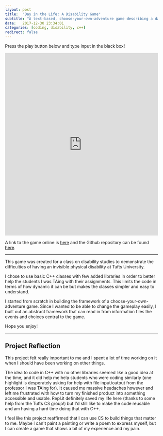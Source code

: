 ```yaml
---
layout: post
title:  "Day in the Life: A Disability Game"
subtitle: "A text-based, choose-your-own-adventure game describing a day in in the life of someone with a physical disability. "
date:   2017-12-30 23:34:01
categories: [coding, disability, c++]
redirect: false
---
```

Press the play button below and type input in the black box!

<iframe height="600px" width="100%" src="https://repl.it/@samslate/dayinthelife?lite=true" scrolling="no" frameborder="no" allowtransparency="true" allowfullscreen="true" sandbox="allow-forms allow-pointer-lock allow-popups allow-same-origin allow-scripts allow-modals"></iframe>

A link to the game online is [here][play-online] and the Github repository can be found [here][github-repo].

---

This game was created for a class on disability studies to demonstrate the difficulties of having an invisible physical disability at Tufts University.

I chose to use basic C++ classes with few added libraries in order to better help the students I was TAing with their assignments. This limits the code in terms of how dynamic it can be but makes the classes simpler and easy to understand.

I started from scratch in building the framework of a choose-your-own-adventure game. Since I wanted to be able to change the gameplay easily, I built out an abstract framework that can read in from information files the events and choices central to the game. 

Hope you enjoy!

---

## Project Reflection

This project felt really important to me and I spent a lot of time working on it when I should have been working on other things. 

The idea to code in C++ with no other libraries seemed like a good idea at the time, and it did help me help students who were coding similarly (one highlight is desperately asking for help with file input/output from the professor I was TAing for). It caused me massive headaches however and left me frustrated with how to turn my finished product into something accessible and usable. Repl.it definitely saved my life here (thanks to some help from the Tufts CS group!) but I'd still like to make the code reusable and am having a hard time doing that with C++.

I feel like this project reaffirmed that I can use CS to build things that matter to me. Maybe I can't paint a painting or write a poem to express myself, but I can create a game that shows a bit of my experience and my pain. 


[play-online]:   https://repl.it/@samslate/dayinthelife
[github-repo]:   https://github.com/sam-slate/day-in-the-life
[jekyll-help]: https://github.com/jekyll/jekyll-help
